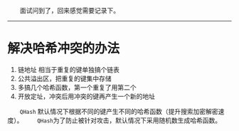 &emsp;&emsp;面试问到了，回来感觉需要记录下。

---
# 解决哈希冲突的办法

1. 链地址 相当于重复的键单独搞个链表
2. 公共溢出区，把重复的键集中存储
3. 多搞几个哈希函数，第一个重复了用第二个
4. 开放定址，冲突后用冲突的键再产生一个新的地址


&emsp;&emsp;`QHash` 默认情况下根据不同的键产生不同的哈希函数（提升搜索加密解密速度）。
&emsp;&emsp;`QHash`为了防止被针对攻击，默认情况下采用随机数生成哈希函数。





